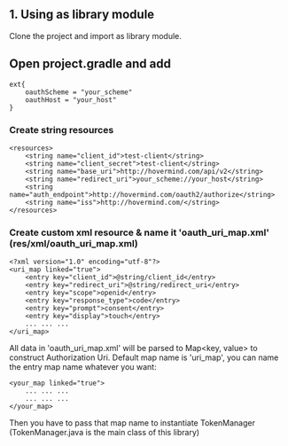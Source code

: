 
## 1. Using as library module
Clone the project and import as library module.

## Open project.gradle and add
```
ext{
    oauthScheme = "your_scheme"
    oauthHost = "your_host"
}
```

### Create string resources
```
<resources>
    <string name="client_id">test-client</string>
    <string name="client_secret">test-client</string>
    <string name="base_uri">http://hovermind.com/api/v2</string>
    <string name="redirect_uri">your_scheme://your_host</string>
    <string name="auth_endpoint">http://hovermind.com/oauth2/authorize</string>
    <string name="iss">http://hovermind.com/</string>
</resources>
``` 

### Create custom xml resource & name it 'oauth_uri_map.xml' (res/xml/oauth_uri_map.xml)
```
<?xml version="1.0" encoding="utf-8"?>
<uri_map linked="true">
    <entry key="client_id">@string/client_id</entry>
    <entry key="redirect_uri">@string/redirect_uri</entry>
    <entry key="scope">openid</entry>
    <entry key="response_type">code</entry>
    <entry key="prompt">consent</entry>
    <entry key="display">touch</entry>
    ... ... ...
</uri_map>
```
All data in 'oauth_uri_map.xml' will be parsed to Map<key, value> to construct Authorization Uri. Default map name is 'uri_map', you can name the entry map name whatever you want: 
```
<your_map linked="true">
    ... ... ...
    ... ... ...
</your_map>
```
Then you have to pass that map name to instantiate TokenManager (TokenManager.java is the main class of this library)
